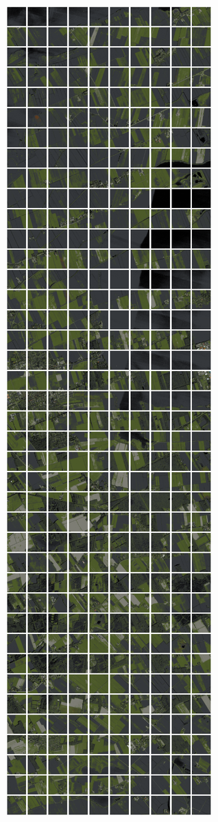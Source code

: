 <html>
<div>
<img src="https://github.com/HakkaTjakka/NL_TILE_MAP/blob/main/18/631/-1063/r.6310.-10630.png" height="44" width="44">
<img src="https://github.com/HakkaTjakka/NL_TILE_MAP/blob/main/18/631/-1063/r.6311.-10630.png" height="44" width="44">
<img src="https://github.com/HakkaTjakka/NL_TILE_MAP/blob/main/18/631/-1063/r.6312.-10630.png" height="44" width="44">
<img src="https://github.com/HakkaTjakka/NL_TILE_MAP/blob/main/18/631/-1063/r.6313.-10630.png" height="44" width="44">
<img src="https://github.com/HakkaTjakka/NL_TILE_MAP/blob/main/18/631/-1063/r.6314.-10630.png" height="44" width="44">
<img src="https://github.com/HakkaTjakka/NL_TILE_MAP/blob/main/18/631/-1063/r.6315.-10630.png" height="44" width="44">
<img src="https://github.com/HakkaTjakka/NL_TILE_MAP/blob/main/18/631/-1063/r.6316.-10630.png" height="44" width="44">
<img src="https://github.com/HakkaTjakka/NL_TILE_MAP/blob/main/18/631/-1063/r.6317.-10630.png" height="44" width="44">
<img src="https://github.com/HakkaTjakka/NL_TILE_MAP/blob/main/18/631/-1063/r.6318.-10630.png" height="44" width="44">
<img src="https://github.com/HakkaTjakka/NL_TILE_MAP/blob/main/18/631/-1063/r.6319.-10630.png" height="44" width="44">
<img src="https://github.com/HakkaTjakka/NL_TILE_MAP/blob/main/18/632/-1063/r.6320.-10630.png" height="44" width="44">
<img src="https://github.com/HakkaTjakka/NL_TILE_MAP/blob/main/18/632/-1063/r.6321.-10630.png" height="44" width="44">
<img src="https://github.com/HakkaTjakka/NL_TILE_MAP/blob/main/18/632/-1063/r.6322.-10630.png" height="44" width="44">
<img src="https://github.com/HakkaTjakka/NL_TILE_MAP/blob/main/18/632/-1063/r.6323.-10630.png" height="44" width="44">
<img src="https://github.com/HakkaTjakka/NL_TILE_MAP/blob/main/18/632/-1063/r.6324.-10630.png" height="44" width="44">
<img src="https://github.com/HakkaTjakka/NL_TILE_MAP/blob/main/18/632/-1063/r.6325.-10630.png" height="44" width="44">
<img src="https://github.com/HakkaTjakka/NL_TILE_MAP/blob/main/18/632/-1063/r.6326.-10630.png" height="44" width="44">
<img src="https://github.com/HakkaTjakka/NL_TILE_MAP/blob/main/18/632/-1063/r.6327.-10630.png" height="44" width="44">
<img src="https://github.com/HakkaTjakka/NL_TILE_MAP/blob/main/18/632/-1063/r.6328.-10630.png" height="44" width="44">
<img src="https://github.com/HakkaTjakka/NL_TILE_MAP/blob/main/18/632/-1063/r.6329.-10630.png" height="44" width="44">
<br>
<img src="https://github.com/HakkaTjakka/NL_TILE_MAP/blob/main/18/631/-1063/r.6310.-10629.png" height="44" width="44">
<img src="https://github.com/HakkaTjakka/NL_TILE_MAP/blob/main/18/631/-1063/r.6311.-10629.png" height="44" width="44">
<img src="https://github.com/HakkaTjakka/NL_TILE_MAP/blob/main/18/631/-1063/r.6312.-10629.png" height="44" width="44">
<img src="https://github.com/HakkaTjakka/NL_TILE_MAP/blob/main/18/631/-1063/r.6313.-10629.png" height="44" width="44">
<img src="https://github.com/HakkaTjakka/NL_TILE_MAP/blob/main/18/631/-1063/r.6314.-10629.png" height="44" width="44">
<img src="https://github.com/HakkaTjakka/NL_TILE_MAP/blob/main/18/631/-1063/r.6315.-10629.png" height="44" width="44">
<img src="https://github.com/HakkaTjakka/NL_TILE_MAP/blob/main/18/631/-1063/r.6316.-10629.png" height="44" width="44">
<img src="https://github.com/HakkaTjakka/NL_TILE_MAP/blob/main/18/631/-1063/r.6317.-10629.png" height="44" width="44">
<img src="https://github.com/HakkaTjakka/NL_TILE_MAP/blob/main/18/631/-1063/r.6318.-10629.png" height="44" width="44">
<img src="https://github.com/HakkaTjakka/NL_TILE_MAP/blob/main/18/631/-1063/r.6319.-10629.png" height="44" width="44">
<img src="https://github.com/HakkaTjakka/NL_TILE_MAP/blob/main/18/632/-1063/r.6320.-10629.png" height="44" width="44">
<img src="https://github.com/HakkaTjakka/NL_TILE_MAP/blob/main/18/632/-1063/r.6321.-10629.png" height="44" width="44">
<img src="https://github.com/HakkaTjakka/NL_TILE_MAP/blob/main/18/632/-1063/r.6322.-10629.png" height="44" width="44">
<img src="https://github.com/HakkaTjakka/NL_TILE_MAP/blob/main/18/632/-1063/r.6323.-10629.png" height="44" width="44">
<img src="https://github.com/HakkaTjakka/NL_TILE_MAP/blob/main/18/632/-1063/r.6324.-10629.png" height="44" width="44">
<img src="https://github.com/HakkaTjakka/NL_TILE_MAP/blob/main/18/632/-1063/r.6325.-10629.png" height="44" width="44">
<img src="https://github.com/HakkaTjakka/NL_TILE_MAP/blob/main/18/632/-1063/r.6326.-10629.png" height="44" width="44">
<img src="https://github.com/HakkaTjakka/NL_TILE_MAP/blob/main/18/632/-1063/r.6327.-10629.png" height="44" width="44">
<img src="https://github.com/HakkaTjakka/NL_TILE_MAP/blob/main/18/632/-1063/r.6328.-10629.png" height="44" width="44">
<img src="https://github.com/HakkaTjakka/NL_TILE_MAP/blob/main/18/632/-1063/r.6329.-10629.png" height="44" width="44">
<br>
<img src="https://github.com/HakkaTjakka/NL_TILE_MAP/blob/main/18/631/-1063/r.6310.-10628.png" height="44" width="44">
<img src="https://github.com/HakkaTjakka/NL_TILE_MAP/blob/main/18/631/-1063/r.6311.-10628.png" height="44" width="44">
<img src="https://github.com/HakkaTjakka/NL_TILE_MAP/blob/main/18/631/-1063/r.6312.-10628.png" height="44" width="44">
<img src="https://github.com/HakkaTjakka/NL_TILE_MAP/blob/main/18/631/-1063/r.6313.-10628.png" height="44" width="44">
<img src="https://github.com/HakkaTjakka/NL_TILE_MAP/blob/main/18/631/-1063/r.6314.-10628.png" height="44" width="44">
<img src="https://github.com/HakkaTjakka/NL_TILE_MAP/blob/main/18/631/-1063/r.6315.-10628.png" height="44" width="44">
<img src="https://github.com/HakkaTjakka/NL_TILE_MAP/blob/main/18/631/-1063/r.6316.-10628.png" height="44" width="44">
<img src="https://github.com/HakkaTjakka/NL_TILE_MAP/blob/main/18/631/-1063/r.6317.-10628.png" height="44" width="44">
<img src="https://github.com/HakkaTjakka/NL_TILE_MAP/blob/main/18/631/-1063/r.6318.-10628.png" height="44" width="44">
<img src="https://github.com/HakkaTjakka/NL_TILE_MAP/blob/main/18/631/-1063/r.6319.-10628.png" height="44" width="44">
<img src="https://github.com/HakkaTjakka/NL_TILE_MAP/blob/main/18/632/-1063/r.6320.-10628.png" height="44" width="44">
<img src="https://github.com/HakkaTjakka/NL_TILE_MAP/blob/main/18/632/-1063/r.6321.-10628.png" height="44" width="44">
<img src="https://github.com/HakkaTjakka/NL_TILE_MAP/blob/main/18/632/-1063/r.6322.-10628.png" height="44" width="44">
<img src="https://github.com/HakkaTjakka/NL_TILE_MAP/blob/main/18/632/-1063/r.6323.-10628.png" height="44" width="44">
<img src="https://github.com/HakkaTjakka/NL_TILE_MAP/blob/main/18/632/-1063/r.6324.-10628.png" height="44" width="44">
<img src="https://github.com/HakkaTjakka/NL_TILE_MAP/blob/main/18/632/-1063/r.6325.-10628.png" height="44" width="44">
<img src="https://github.com/HakkaTjakka/NL_TILE_MAP/blob/main/18/632/-1063/r.6326.-10628.png" height="44" width="44">
<img src="https://github.com/HakkaTjakka/NL_TILE_MAP/blob/main/18/632/-1063/r.6327.-10628.png" height="44" width="44">
<img src="https://github.com/HakkaTjakka/NL_TILE_MAP/blob/main/18/632/-1063/r.6328.-10628.png" height="44" width="44">
<img src="https://github.com/HakkaTjakka/NL_TILE_MAP/blob/main/18/632/-1063/r.6329.-10628.png" height="44" width="44">
<br>
<img src="https://github.com/HakkaTjakka/NL_TILE_MAP/blob/main/18/631/-1063/r.6310.-10627.png" height="44" width="44">
<img src="https://github.com/HakkaTjakka/NL_TILE_MAP/blob/main/18/631/-1063/r.6311.-10627.png" height="44" width="44">
<img src="https://github.com/HakkaTjakka/NL_TILE_MAP/blob/main/18/631/-1063/r.6312.-10627.png" height="44" width="44">
<img src="https://github.com/HakkaTjakka/NL_TILE_MAP/blob/main/18/631/-1063/r.6313.-10627.png" height="44" width="44">
<img src="https://github.com/HakkaTjakka/NL_TILE_MAP/blob/main/18/631/-1063/r.6314.-10627.png" height="44" width="44">
<img src="https://github.com/HakkaTjakka/NL_TILE_MAP/blob/main/18/631/-1063/r.6315.-10627.png" height="44" width="44">
<img src="https://github.com/HakkaTjakka/NL_TILE_MAP/blob/main/18/631/-1063/r.6316.-10627.png" height="44" width="44">
<img src="https://github.com/HakkaTjakka/NL_TILE_MAP/blob/main/18/631/-1063/r.6317.-10627.png" height="44" width="44">
<img src="https://github.com/HakkaTjakka/NL_TILE_MAP/blob/main/18/631/-1063/r.6318.-10627.png" height="44" width="44">
<img src="https://github.com/HakkaTjakka/NL_TILE_MAP/blob/main/18/631/-1063/r.6319.-10627.png" height="44" width="44">
<img src="https://github.com/HakkaTjakka/NL_TILE_MAP/blob/main/18/632/-1063/r.6320.-10627.png" height="44" width="44">
<img src="https://github.com/HakkaTjakka/NL_TILE_MAP/blob/main/18/632/-1063/r.6321.-10627.png" height="44" width="44">
<img src="https://github.com/HakkaTjakka/NL_TILE_MAP/blob/main/18/632/-1063/r.6322.-10627.png" height="44" width="44">
<img src="https://github.com/HakkaTjakka/NL_TILE_MAP/blob/main/18/632/-1063/r.6323.-10627.png" height="44" width="44">
<img src="https://github.com/HakkaTjakka/NL_TILE_MAP/blob/main/18/632/-1063/r.6324.-10627.png" height="44" width="44">
<img src="https://github.com/HakkaTjakka/NL_TILE_MAP/blob/main/18/632/-1063/r.6325.-10627.png" height="44" width="44">
<img src="https://github.com/HakkaTjakka/NL_TILE_MAP/blob/main/18/632/-1063/r.6326.-10627.png" height="44" width="44">
<img src="https://github.com/HakkaTjakka/NL_TILE_MAP/blob/main/18/632/-1063/r.6327.-10627.png" height="44" width="44">
<img src="https://github.com/HakkaTjakka/NL_TILE_MAP/blob/main/18/632/-1063/r.6328.-10627.png" height="44" width="44">
<img src="https://github.com/HakkaTjakka/NL_TILE_MAP/blob/main/18/632/-1063/r.6329.-10627.png" height="44" width="44">
<br>
<img src="https://github.com/HakkaTjakka/NL_TILE_MAP/blob/main/18/631/-1063/r.6310.-10626.png" height="44" width="44">
<img src="https://github.com/HakkaTjakka/NL_TILE_MAP/blob/main/18/631/-1063/r.6311.-10626.png" height="44" width="44">
<img src="https://github.com/HakkaTjakka/NL_TILE_MAP/blob/main/18/631/-1063/r.6312.-10626.png" height="44" width="44">
<img src="https://github.com/HakkaTjakka/NL_TILE_MAP/blob/main/18/631/-1063/r.6313.-10626.png" height="44" width="44">
<img src="https://github.com/HakkaTjakka/NL_TILE_MAP/blob/main/18/631/-1063/r.6314.-10626.png" height="44" width="44">
<img src="https://github.com/HakkaTjakka/NL_TILE_MAP/blob/main/18/631/-1063/r.6315.-10626.png" height="44" width="44">
<img src="https://github.com/HakkaTjakka/NL_TILE_MAP/blob/main/18/631/-1063/r.6316.-10626.png" height="44" width="44">
<img src="https://github.com/HakkaTjakka/NL_TILE_MAP/blob/main/18/631/-1063/r.6317.-10626.png" height="44" width="44">
<img src="https://github.com/HakkaTjakka/NL_TILE_MAP/blob/main/18/631/-1063/r.6318.-10626.png" height="44" width="44">
<img src="https://github.com/HakkaTjakka/NL_TILE_MAP/blob/main/18/631/-1063/r.6319.-10626.png" height="44" width="44">
<img src="https://github.com/HakkaTjakka/NL_TILE_MAP/blob/main/18/632/-1063/r.6320.-10626.png" height="44" width="44">
<img src="https://github.com/HakkaTjakka/NL_TILE_MAP/blob/main/18/632/-1063/r.6321.-10626.png" height="44" width="44">
<img src="https://github.com/HakkaTjakka/NL_TILE_MAP/blob/main/18/632/-1063/r.6322.-10626.png" height="44" width="44">
<img src="https://github.com/HakkaTjakka/NL_TILE_MAP/blob/main/18/632/-1063/r.6323.-10626.png" height="44" width="44">
<img src="https://github.com/HakkaTjakka/NL_TILE_MAP/blob/main/18/632/-1063/r.6324.-10626.png" height="44" width="44">
<img src="https://github.com/HakkaTjakka/NL_TILE_MAP/blob/main/18/632/-1063/r.6325.-10626.png" height="44" width="44">
<img src="https://github.com/HakkaTjakka/NL_TILE_MAP/blob/main/18/632/-1063/r.6326.-10626.png" height="44" width="44">
<img src="https://github.com/HakkaTjakka/NL_TILE_MAP/blob/main/18/632/-1063/r.6327.-10626.png" height="44" width="44">
<img src="https://github.com/HakkaTjakka/NL_TILE_MAP/blob/main/18/632/-1063/r.6328.-10626.png" height="44" width="44">
<img src="https://github.com/HakkaTjakka/NL_TILE_MAP/blob/main/18/632/-1063/r.6329.-10626.png" height="44" width="44">
<br>
<img src="https://github.com/HakkaTjakka/NL_TILE_MAP/blob/main/18/631/-1063/r.6310.-10625.png" height="44" width="44">
<img src="https://github.com/HakkaTjakka/NL_TILE_MAP/blob/main/18/631/-1063/r.6311.-10625.png" height="44" width="44">
<img src="https://github.com/HakkaTjakka/NL_TILE_MAP/blob/main/18/631/-1063/r.6312.-10625.png" height="44" width="44">
<img src="https://github.com/HakkaTjakka/NL_TILE_MAP/blob/main/18/631/-1063/r.6313.-10625.png" height="44" width="44">
<img src="https://github.com/HakkaTjakka/NL_TILE_MAP/blob/main/18/631/-1063/r.6314.-10625.png" height="44" width="44">
<img src="https://github.com/HakkaTjakka/NL_TILE_MAP/blob/main/18/631/-1063/r.6315.-10625.png" height="44" width="44">
<img src="https://github.com/HakkaTjakka/NL_TILE_MAP/blob/main/18/631/-1063/r.6316.-10625.png" height="44" width="44">
<img src="https://github.com/HakkaTjakka/NL_TILE_MAP/blob/main/18/631/-1063/r.6317.-10625.png" height="44" width="44">
<img src="https://github.com/HakkaTjakka/NL_TILE_MAP/blob/main/18/631/-1063/r.6318.-10625.png" height="44" width="44">
<img src="https://github.com/HakkaTjakka/NL_TILE_MAP/blob/main/18/631/-1063/r.6319.-10625.png" height="44" width="44">
<img src="https://github.com/HakkaTjakka/NL_TILE_MAP/blob/main/18/632/-1063/r.6320.-10625.png" height="44" width="44">
<img src="https://github.com/HakkaTjakka/NL_TILE_MAP/blob/main/18/632/-1063/r.6321.-10625.png" height="44" width="44">
<img src="https://github.com/HakkaTjakka/NL_TILE_MAP/blob/main/18/632/-1063/r.6322.-10625.png" height="44" width="44">
<img src="https://github.com/HakkaTjakka/NL_TILE_MAP/blob/main/18/632/-1063/r.6323.-10625.png" height="44" width="44">
<img src="https://github.com/HakkaTjakka/NL_TILE_MAP/blob/main/18/632/-1063/r.6324.-10625.png" height="44" width="44">
<img src="https://github.com/HakkaTjakka/NL_TILE_MAP/blob/main/18/632/-1063/r.6325.-10625.png" height="44" width="44">
<img src="https://github.com/HakkaTjakka/NL_TILE_MAP/blob/main/18/632/-1063/r.6326.-10625.png" height="44" width="44">
<img src="https://github.com/HakkaTjakka/NL_TILE_MAP/blob/main/18/632/-1063/r.6327.-10625.png" height="44" width="44">
<img src="https://github.com/HakkaTjakka/NL_TILE_MAP/blob/main/18/632/-1063/r.6328.-10625.png" height="44" width="44">
<img src="https://github.com/HakkaTjakka/NL_TILE_MAP/blob/main/18/632/-1063/r.6329.-10625.png" height="44" width="44">
<br>
<img src="https://github.com/HakkaTjakka/NL_TILE_MAP/blob/main/18/631/-1063/r.6310.-10624.png" height="44" width="44">
<img src="https://github.com/HakkaTjakka/NL_TILE_MAP/blob/main/18/631/-1063/r.6311.-10624.png" height="44" width="44">
<img src="https://github.com/HakkaTjakka/NL_TILE_MAP/blob/main/18/631/-1063/r.6312.-10624.png" height="44" width="44">
<img src="https://github.com/HakkaTjakka/NL_TILE_MAP/blob/main/18/631/-1063/r.6313.-10624.png" height="44" width="44">
<img src="https://github.com/HakkaTjakka/NL_TILE_MAP/blob/main/18/631/-1063/r.6314.-10624.png" height="44" width="44">
<img src="https://github.com/HakkaTjakka/NL_TILE_MAP/blob/main/18/631/-1063/r.6315.-10624.png" height="44" width="44">
<img src="https://github.com/HakkaTjakka/NL_TILE_MAP/blob/main/18/631/-1063/r.6316.-10624.png" height="44" width="44">
<img src="https://github.com/HakkaTjakka/NL_TILE_MAP/blob/main/18/631/-1063/r.6317.-10624.png" height="44" width="44">
<img src="https://github.com/HakkaTjakka/NL_TILE_MAP/blob/main/18/631/-1063/r.6318.-10624.png" height="44" width="44">
<img src="https://github.com/HakkaTjakka/NL_TILE_MAP/blob/main/18/631/-1063/r.6319.-10624.png" height="44" width="44">
<img src="https://github.com/HakkaTjakka/NL_TILE_MAP/blob/main/18/632/-1063/r.6320.-10624.png" height="44" width="44">
<img src="https://github.com/HakkaTjakka/NL_TILE_MAP/blob/main/18/632/-1063/r.6321.-10624.png" height="44" width="44">
<img src="https://github.com/HakkaTjakka/NL_TILE_MAP/blob/main/18/632/-1063/r.6322.-10624.png" height="44" width="44">
<img src="https://github.com/HakkaTjakka/NL_TILE_MAP/blob/main/18/632/-1063/r.6323.-10624.png" height="44" width="44">
<img src="https://github.com/HakkaTjakka/NL_TILE_MAP/blob/main/18/632/-1063/r.6324.-10624.png" height="44" width="44">
<img src="https://github.com/HakkaTjakka/NL_TILE_MAP/blob/main/18/632/-1063/r.6325.-10624.png" height="44" width="44">
<img src="https://github.com/HakkaTjakka/NL_TILE_MAP/blob/main/18/632/-1063/r.6326.-10624.png" height="44" width="44">
<img src="https://github.com/HakkaTjakka/NL_TILE_MAP/blob/main/18/632/-1063/r.6327.-10624.png" height="44" width="44">
<img src="https://github.com/HakkaTjakka/NL_TILE_MAP/blob/main/18/632/-1063/r.6328.-10624.png" height="44" width="44">
<img src="https://github.com/HakkaTjakka/NL_TILE_MAP/blob/main/18/632/-1063/r.6329.-10624.png" height="44" width="44">
<br>
<img src="https://github.com/HakkaTjakka/NL_TILE_MAP/blob/main/18/631/-1063/r.6310.-10623.png" height="44" width="44">
<img src="https://github.com/HakkaTjakka/NL_TILE_MAP/blob/main/18/631/-1063/r.6311.-10623.png" height="44" width="44">
<img src="https://github.com/HakkaTjakka/NL_TILE_MAP/blob/main/18/631/-1063/r.6312.-10623.png" height="44" width="44">
<img src="https://github.com/HakkaTjakka/NL_TILE_MAP/blob/main/18/631/-1063/r.6313.-10623.png" height="44" width="44">
<img src="https://github.com/HakkaTjakka/NL_TILE_MAP/blob/main/18/631/-1063/r.6314.-10623.png" height="44" width="44">
<img src="https://github.com/HakkaTjakka/NL_TILE_MAP/blob/main/18/631/-1063/r.6315.-10623.png" height="44" width="44">
<img src="https://github.com/HakkaTjakka/NL_TILE_MAP/blob/main/18/631/-1063/r.6316.-10623.png" height="44" width="44">
<img src="https://github.com/HakkaTjakka/NL_TILE_MAP/blob/main/18/631/-1063/r.6317.-10623.png" height="44" width="44">
<img src="https://github.com/HakkaTjakka/NL_TILE_MAP/blob/main/18/631/-1063/r.6318.-10623.png" height="44" width="44">
<img src="https://github.com/HakkaTjakka/NL_TILE_MAP/blob/main/18/631/-1063/r.6319.-10623.png" height="44" width="44">
<img src="https://github.com/HakkaTjakka/NL_TILE_MAP/blob/main/18/632/-1063/r.6320.-10623.png" height="44" width="44">
<img src="https://github.com/HakkaTjakka/NL_TILE_MAP/blob/main/18/632/-1063/r.6321.-10623.png" height="44" width="44">
<img src="https://github.com/HakkaTjakka/NL_TILE_MAP/blob/main/18/632/-1063/r.6322.-10623.png" height="44" width="44">
<img src="https://github.com/HakkaTjakka/NL_TILE_MAP/blob/main/18/632/-1063/r.6323.-10623.png" height="44" width="44">
<img src="https://github.com/HakkaTjakka/NL_TILE_MAP/blob/main/18/632/-1063/r.6324.-10623.png" height="44" width="44">
<img src="https://github.com/HakkaTjakka/NL_TILE_MAP/blob/main/18/632/-1063/r.6325.-10623.png" height="44" width="44">
<img src="https://github.com/HakkaTjakka/NL_TILE_MAP/blob/main/18/632/-1063/r.6326.-10623.png" height="44" width="44">
<img src="https://github.com/HakkaTjakka/NL_TILE_MAP/blob/main/18/632/-1063/r.6327.-10623.png" height="44" width="44">
<img src="https://github.com/HakkaTjakka/NL_TILE_MAP/blob/main/18/632/-1063/r.6328.-10623.png" height="44" width="44">
<img src="https://github.com/HakkaTjakka/NL_TILE_MAP/blob/main/18/632/-1063/r.6329.-10623.png" height="44" width="44">
<br>
<img src="https://github.com/HakkaTjakka/NL_TILE_MAP/blob/main/18/631/-1063/r.6310.-10622.png" height="44" width="44">
<img src="https://github.com/HakkaTjakka/NL_TILE_MAP/blob/main/18/631/-1063/r.6311.-10622.png" height="44" width="44">
<img src="https://github.com/HakkaTjakka/NL_TILE_MAP/blob/main/18/631/-1063/r.6312.-10622.png" height="44" width="44">
<img src="https://github.com/HakkaTjakka/NL_TILE_MAP/blob/main/18/631/-1063/r.6313.-10622.png" height="44" width="44">
<img src="https://github.com/HakkaTjakka/NL_TILE_MAP/blob/main/18/631/-1063/r.6314.-10622.png" height="44" width="44">
<img src="https://github.com/HakkaTjakka/NL_TILE_MAP/blob/main/18/631/-1063/r.6315.-10622.png" height="44" width="44">
<img src="https://github.com/HakkaTjakka/NL_TILE_MAP/blob/main/18/631/-1063/r.6316.-10622.png" height="44" width="44">
<img src="https://github.com/HakkaTjakka/NL_TILE_MAP/blob/main/18/631/-1063/r.6317.-10622.png" height="44" width="44">
<img src="https://github.com/HakkaTjakka/NL_TILE_MAP/blob/main/18/631/-1063/r.6318.-10622.png" height="44" width="44">
<img src="https://github.com/HakkaTjakka/NL_TILE_MAP/blob/main/18/631/-1063/r.6319.-10622.png" height="44" width="44">
<img src="https://github.com/HakkaTjakka/NL_TILE_MAP/blob/main/18/632/-1063/r.6320.-10622.png" height="44" width="44">
<img src="https://github.com/HakkaTjakka/NL_TILE_MAP/blob/main/18/632/-1063/r.6321.-10622.png" height="44" width="44">
<img src="https://github.com/HakkaTjakka/NL_TILE_MAP/blob/main/18/632/-1063/r.6322.-10622.png" height="44" width="44">
<img src="https://github.com/HakkaTjakka/NL_TILE_MAP/blob/main/18/632/-1063/r.6323.-10622.png" height="44" width="44">
<img src="https://github.com/HakkaTjakka/NL_TILE_MAP/blob/main/18/632/-1063/r.6324.-10622.png" height="44" width="44">
<img src="https://github.com/HakkaTjakka/NL_TILE_MAP/blob/main/18/632/-1063/r.6325.-10622.png" height="44" width="44">
<img src="https://github.com/HakkaTjakka/NL_TILE_MAP/blob/main/18/632/-1063/r.6326.-10622.png" height="44" width="44">
<img src="https://github.com/HakkaTjakka/NL_TILE_MAP/blob/main/18/632/-1063/r.6327.-10622.png" height="44" width="44">
<img src="https://github.com/HakkaTjakka/NL_TILE_MAP/blob/main/18/632/-1063/r.6328.-10622.png" height="44" width="44">
<img src="https://github.com/HakkaTjakka/NL_TILE_MAP/blob/main/18/632/-1063/r.6329.-10622.png" height="44" width="44">
<br>
<img src="https://github.com/HakkaTjakka/NL_TILE_MAP/blob/main/18/631/-1063/r.6310.-10621.png" height="44" width="44">
<img src="https://github.com/HakkaTjakka/NL_TILE_MAP/blob/main/18/631/-1063/r.6311.-10621.png" height="44" width="44">
<img src="https://github.com/HakkaTjakka/NL_TILE_MAP/blob/main/18/631/-1063/r.6312.-10621.png" height="44" width="44">
<img src="https://github.com/HakkaTjakka/NL_TILE_MAP/blob/main/18/631/-1063/r.6313.-10621.png" height="44" width="44">
<img src="https://github.com/HakkaTjakka/NL_TILE_MAP/blob/main/18/631/-1063/r.6314.-10621.png" height="44" width="44">
<img src="https://github.com/HakkaTjakka/NL_TILE_MAP/blob/main/18/631/-1063/r.6315.-10621.png" height="44" width="44">
<img src="https://github.com/HakkaTjakka/NL_TILE_MAP/blob/main/18/631/-1063/r.6316.-10621.png" height="44" width="44">
<img src="https://github.com/HakkaTjakka/NL_TILE_MAP/blob/main/18/631/-1063/r.6317.-10621.png" height="44" width="44">
<img src="https://github.com/HakkaTjakka/NL_TILE_MAP/blob/main/18/631/-1063/r.6318.-10621.png" height="44" width="44">
<img src="https://github.com/HakkaTjakka/NL_TILE_MAP/blob/main/18/631/-1063/r.6319.-10621.png" height="44" width="44">
<img src="https://github.com/HakkaTjakka/NL_TILE_MAP/blob/main/18/632/-1063/r.6320.-10621.png" height="44" width="44">
<img src="https://github.com/HakkaTjakka/NL_TILE_MAP/blob/main/18/632/-1063/r.6321.-10621.png" height="44" width="44">
<img src="https://github.com/HakkaTjakka/NL_TILE_MAP/blob/main/18/632/-1063/r.6322.-10621.png" height="44" width="44">
<img src="https://github.com/HakkaTjakka/NL_TILE_MAP/blob/main/18/632/-1063/r.6323.-10621.png" height="44" width="44">
<img src="https://github.com/HakkaTjakka/NL_TILE_MAP/blob/main/18/632/-1063/r.6324.-10621.png" height="44" width="44">
<img src="https://github.com/HakkaTjakka/NL_TILE_MAP/blob/main/18/632/-1063/r.6325.-10621.png" height="44" width="44">
<img src="https://github.com/HakkaTjakka/NL_TILE_MAP/blob/main/18/632/-1063/r.6326.-10621.png" height="44" width="44">
<img src="https://github.com/HakkaTjakka/NL_TILE_MAP/blob/main/18/632/-1063/r.6327.-10621.png" height="44" width="44">
<img src="https://github.com/HakkaTjakka/NL_TILE_MAP/blob/main/18/632/-1063/r.6328.-10621.png" height="44" width="44">
<img src="https://github.com/HakkaTjakka/NL_TILE_MAP/blob/main/18/632/-1063/r.6329.-10621.png" height="44" width="44">
<br>
<img src="https://github.com/HakkaTjakka/NL_TILE_MAP/blob/main/18/631/-1062/r.6310.-10620.png" height="44" width="44">
<img src="https://github.com/HakkaTjakka/NL_TILE_MAP/blob/main/18/631/-1062/r.6311.-10620.png" height="44" width="44">
<img src="https://github.com/HakkaTjakka/NL_TILE_MAP/blob/main/18/631/-1062/r.6312.-10620.png" height="44" width="44">
<img src="https://github.com/HakkaTjakka/NL_TILE_MAP/blob/main/18/631/-1062/r.6313.-10620.png" height="44" width="44">
<img src="https://github.com/HakkaTjakka/NL_TILE_MAP/blob/main/18/631/-1062/r.6314.-10620.png" height="44" width="44">
<img src="https://github.com/HakkaTjakka/NL_TILE_MAP/blob/main/18/631/-1062/r.6315.-10620.png" height="44" width="44">
<img src="https://github.com/HakkaTjakka/NL_TILE_MAP/blob/main/18/631/-1062/r.6316.-10620.png" height="44" width="44">
<img src="https://github.com/HakkaTjakka/NL_TILE_MAP/blob/main/18/631/-1062/r.6317.-10620.png" height="44" width="44">
<img src="https://github.com/HakkaTjakka/NL_TILE_MAP/blob/main/18/631/-1062/r.6318.-10620.png" height="44" width="44">
<img src="https://github.com/HakkaTjakka/NL_TILE_MAP/blob/main/18/631/-1062/r.6319.-10620.png" height="44" width="44">
<img src="https://github.com/HakkaTjakka/NL_TILE_MAP/blob/main/18/632/-1062/r.6320.-10620.png" height="44" width="44">
<img src="https://github.com/HakkaTjakka/NL_TILE_MAP/blob/main/18/632/-1062/r.6321.-10620.png" height="44" width="44">
<img src="https://github.com/HakkaTjakka/NL_TILE_MAP/blob/main/18/632/-1062/r.6322.-10620.png" height="44" width="44">
<img src="https://github.com/HakkaTjakka/NL_TILE_MAP/blob/main/18/632/-1062/r.6323.-10620.png" height="44" width="44">
<img src="https://github.com/HakkaTjakka/NL_TILE_MAP/blob/main/18/632/-1062/r.6324.-10620.png" height="44" width="44">
<img src="https://github.com/HakkaTjakka/NL_TILE_MAP/blob/main/18/632/-1062/r.6325.-10620.png" height="44" width="44">
<img src="https://github.com/HakkaTjakka/NL_TILE_MAP/blob/main/18/632/-1062/r.6326.-10620.png" height="44" width="44">
<img src="https://github.com/HakkaTjakka/NL_TILE_MAP/blob/main/18/632/-1062/r.6327.-10620.png" height="44" width="44">
<img src="https://github.com/HakkaTjakka/NL_TILE_MAP/blob/main/18/632/-1062/r.6328.-10620.png" height="44" width="44">
<img src="https://github.com/HakkaTjakka/NL_TILE_MAP/blob/main/18/632/-1062/r.6329.-10620.png" height="44" width="44">
<br>
<img src="https://github.com/HakkaTjakka/NL_TILE_MAP/blob/main/18/631/-1062/r.6310.-10619.png" height="44" width="44">
<img src="https://github.com/HakkaTjakka/NL_TILE_MAP/blob/main/18/631/-1062/r.6311.-10619.png" height="44" width="44">
<img src="https://github.com/HakkaTjakka/NL_TILE_MAP/blob/main/18/631/-1062/r.6312.-10619.png" height="44" width="44">
<img src="https://github.com/HakkaTjakka/NL_TILE_MAP/blob/main/18/631/-1062/r.6313.-10619.png" height="44" width="44">
<img src="https://github.com/HakkaTjakka/NL_TILE_MAP/blob/main/18/631/-1062/r.6314.-10619.png" height="44" width="44">
<img src="https://github.com/HakkaTjakka/NL_TILE_MAP/blob/main/18/631/-1062/r.6315.-10619.png" height="44" width="44">
<img src="https://github.com/HakkaTjakka/NL_TILE_MAP/blob/main/18/631/-1062/r.6316.-10619.png" height="44" width="44">
<img src="https://github.com/HakkaTjakka/NL_TILE_MAP/blob/main/18/631/-1062/r.6317.-10619.png" height="44" width="44">
<img src="https://github.com/HakkaTjakka/NL_TILE_MAP/blob/main/18/631/-1062/r.6318.-10619.png" height="44" width="44">
<img src="https://github.com/HakkaTjakka/NL_TILE_MAP/blob/main/18/631/-1062/r.6319.-10619.png" height="44" width="44">
<img src="https://github.com/HakkaTjakka/NL_TILE_MAP/blob/main/18/632/-1062/r.6320.-10619.png" height="44" width="44">
<img src="https://github.com/HakkaTjakka/NL_TILE_MAP/blob/main/18/632/-1062/r.6321.-10619.png" height="44" width="44">
<img src="https://github.com/HakkaTjakka/NL_TILE_MAP/blob/main/18/632/-1062/r.6322.-10619.png" height="44" width="44">
<img src="https://github.com/HakkaTjakka/NL_TILE_MAP/blob/main/18/632/-1062/r.6323.-10619.png" height="44" width="44">
<img src="https://github.com/HakkaTjakka/NL_TILE_MAP/blob/main/18/632/-1062/r.6324.-10619.png" height="44" width="44">
<img src="https://github.com/HakkaTjakka/NL_TILE_MAP/blob/main/18/632/-1062/r.6325.-10619.png" height="44" width="44">
<img src="https://github.com/HakkaTjakka/NL_TILE_MAP/blob/main/18/632/-1062/r.6326.-10619.png" height="44" width="44">
<img src="https://github.com/HakkaTjakka/NL_TILE_MAP/blob/main/18/632/-1062/r.6327.-10619.png" height="44" width="44">
<img src="https://github.com/HakkaTjakka/NL_TILE_MAP/blob/main/18/632/-1062/r.6328.-10619.png" height="44" width="44">
<img src="https://github.com/HakkaTjakka/NL_TILE_MAP/blob/main/18/632/-1062/r.6329.-10619.png" height="44" width="44">
<br>
<img src="https://github.com/HakkaTjakka/NL_TILE_MAP/blob/main/18/631/-1062/r.6310.-10618.png" height="44" width="44">
<img src="https://github.com/HakkaTjakka/NL_TILE_MAP/blob/main/18/631/-1062/r.6311.-10618.png" height="44" width="44">
<img src="https://github.com/HakkaTjakka/NL_TILE_MAP/blob/main/18/631/-1062/r.6312.-10618.png" height="44" width="44">
<img src="https://github.com/HakkaTjakka/NL_TILE_MAP/blob/main/18/631/-1062/r.6313.-10618.png" height="44" width="44">
<img src="https://github.com/HakkaTjakka/NL_TILE_MAP/blob/main/18/631/-1062/r.6314.-10618.png" height="44" width="44">
<img src="https://github.com/HakkaTjakka/NL_TILE_MAP/blob/main/18/631/-1062/r.6315.-10618.png" height="44" width="44">
<img src="https://github.com/HakkaTjakka/NL_TILE_MAP/blob/main/18/631/-1062/r.6316.-10618.png" height="44" width="44">
<img src="https://github.com/HakkaTjakka/NL_TILE_MAP/blob/main/18/631/-1062/r.6317.-10618.png" height="44" width="44">
<img src="https://github.com/HakkaTjakka/NL_TILE_MAP/blob/main/18/631/-1062/r.6318.-10618.png" height="44" width="44">
<img src="https://github.com/HakkaTjakka/NL_TILE_MAP/blob/main/18/631/-1062/r.6319.-10618.png" height="44" width="44">
<img src="https://github.com/HakkaTjakka/NL_TILE_MAP/blob/main/18/632/-1062/r.6320.-10618.png" height="44" width="44">
<img src="https://github.com/HakkaTjakka/NL_TILE_MAP/blob/main/18/632/-1062/r.6321.-10618.png" height="44" width="44">
<img src="https://github.com/HakkaTjakka/NL_TILE_MAP/blob/main/18/632/-1062/r.6322.-10618.png" height="44" width="44">
<img src="https://github.com/HakkaTjakka/NL_TILE_MAP/blob/main/18/632/-1062/r.6323.-10618.png" height="44" width="44">
<img src="https://github.com/HakkaTjakka/NL_TILE_MAP/blob/main/18/632/-1062/r.6324.-10618.png" height="44" width="44">
<img src="https://github.com/HakkaTjakka/NL_TILE_MAP/blob/main/18/632/-1062/r.6325.-10618.png" height="44" width="44">
<img src="https://github.com/HakkaTjakka/NL_TILE_MAP/blob/main/18/632/-1062/r.6326.-10618.png" height="44" width="44">
<img src="https://github.com/HakkaTjakka/NL_TILE_MAP/blob/main/18/632/-1062/r.6327.-10618.png" height="44" width="44">
<img src="https://github.com/HakkaTjakka/NL_TILE_MAP/blob/main/18/632/-1062/r.6328.-10618.png" height="44" width="44">
<img src="https://github.com/HakkaTjakka/NL_TILE_MAP/blob/main/18/632/-1062/r.6329.-10618.png" height="44" width="44">
<br>
<img src="https://github.com/HakkaTjakka/NL_TILE_MAP/blob/main/18/631/-1062/r.6310.-10617.png" height="44" width="44">
<img src="https://github.com/HakkaTjakka/NL_TILE_MAP/blob/main/18/631/-1062/r.6311.-10617.png" height="44" width="44">
<img src="https://github.com/HakkaTjakka/NL_TILE_MAP/blob/main/18/631/-1062/r.6312.-10617.png" height="44" width="44">
<img src="https://github.com/HakkaTjakka/NL_TILE_MAP/blob/main/18/631/-1062/r.6313.-10617.png" height="44" width="44">
<img src="https://github.com/HakkaTjakka/NL_TILE_MAP/blob/main/18/631/-1062/r.6314.-10617.png" height="44" width="44">
<img src="https://github.com/HakkaTjakka/NL_TILE_MAP/blob/main/18/631/-1062/r.6315.-10617.png" height="44" width="44">
<img src="https://github.com/HakkaTjakka/NL_TILE_MAP/blob/main/18/631/-1062/r.6316.-10617.png" height="44" width="44">
<img src="https://github.com/HakkaTjakka/NL_TILE_MAP/blob/main/18/631/-1062/r.6317.-10617.png" height="44" width="44">
<img src="https://github.com/HakkaTjakka/NL_TILE_MAP/blob/main/18/631/-1062/r.6318.-10617.png" height="44" width="44">
<img src="https://github.com/HakkaTjakka/NL_TILE_MAP/blob/main/18/631/-1062/r.6319.-10617.png" height="44" width="44">
<img src="https://github.com/HakkaTjakka/NL_TILE_MAP/blob/main/18/632/-1062/r.6320.-10617.png" height="44" width="44">
<img src="https://github.com/HakkaTjakka/NL_TILE_MAP/blob/main/18/632/-1062/r.6321.-10617.png" height="44" width="44">
<img src="https://github.com/HakkaTjakka/NL_TILE_MAP/blob/main/18/632/-1062/r.6322.-10617.png" height="44" width="44">
<img src="https://github.com/HakkaTjakka/NL_TILE_MAP/blob/main/18/632/-1062/r.6323.-10617.png" height="44" width="44">
<img src="https://github.com/HakkaTjakka/NL_TILE_MAP/blob/main/18/632/-1062/r.6324.-10617.png" height="44" width="44">
<img src="https://github.com/HakkaTjakka/NL_TILE_MAP/blob/main/18/632/-1062/r.6325.-10617.png" height="44" width="44">
<img src="https://github.com/HakkaTjakka/NL_TILE_MAP/blob/main/18/632/-1062/r.6326.-10617.png" height="44" width="44">
<img src="https://github.com/HakkaTjakka/NL_TILE_MAP/blob/main/18/632/-1062/r.6327.-10617.png" height="44" width="44">
<img src="https://github.com/HakkaTjakka/NL_TILE_MAP/blob/main/18/632/-1062/r.6328.-10617.png" height="44" width="44">
<img src="https://github.com/HakkaTjakka/NL_TILE_MAP/blob/main/18/632/-1062/r.6329.-10617.png" height="44" width="44">
<br>
<img src="https://github.com/HakkaTjakka/NL_TILE_MAP/blob/main/18/631/-1062/r.6310.-10616.png" height="44" width="44">
<img src="https://github.com/HakkaTjakka/NL_TILE_MAP/blob/main/18/631/-1062/r.6311.-10616.png" height="44" width="44">
<img src="https://github.com/HakkaTjakka/NL_TILE_MAP/blob/main/18/631/-1062/r.6312.-10616.png" height="44" width="44">
<img src="https://github.com/HakkaTjakka/NL_TILE_MAP/blob/main/18/631/-1062/r.6313.-10616.png" height="44" width="44">
<img src="https://github.com/HakkaTjakka/NL_TILE_MAP/blob/main/18/631/-1062/r.6314.-10616.png" height="44" width="44">
<img src="https://github.com/HakkaTjakka/NL_TILE_MAP/blob/main/18/631/-1062/r.6315.-10616.png" height="44" width="44">
<img src="https://github.com/HakkaTjakka/NL_TILE_MAP/blob/main/18/631/-1062/r.6316.-10616.png" height="44" width="44">
<img src="https://github.com/HakkaTjakka/NL_TILE_MAP/blob/main/18/631/-1062/r.6317.-10616.png" height="44" width="44">
<img src="https://github.com/HakkaTjakka/NL_TILE_MAP/blob/main/18/631/-1062/r.6318.-10616.png" height="44" width="44">
<img src="https://github.com/HakkaTjakka/NL_TILE_MAP/blob/main/18/631/-1062/r.6319.-10616.png" height="44" width="44">
<img src="https://github.com/HakkaTjakka/NL_TILE_MAP/blob/main/18/632/-1062/r.6320.-10616.png" height="44" width="44">
<img src="https://github.com/HakkaTjakka/NL_TILE_MAP/blob/main/18/632/-1062/r.6321.-10616.png" height="44" width="44">
<img src="https://github.com/HakkaTjakka/NL_TILE_MAP/blob/main/18/632/-1062/r.6322.-10616.png" height="44" width="44">
<img src="https://github.com/HakkaTjakka/NL_TILE_MAP/blob/main/18/632/-1062/r.6323.-10616.png" height="44" width="44">
<img src="https://github.com/HakkaTjakka/NL_TILE_MAP/blob/main/18/632/-1062/r.6324.-10616.png" height="44" width="44">
<img src="https://github.com/HakkaTjakka/NL_TILE_MAP/blob/main/18/632/-1062/r.6325.-10616.png" height="44" width="44">
<img src="https://github.com/HakkaTjakka/NL_TILE_MAP/blob/main/18/632/-1062/r.6326.-10616.png" height="44" width="44">
<img src="https://github.com/HakkaTjakka/NL_TILE_MAP/blob/main/18/632/-1062/r.6327.-10616.png" height="44" width="44">
<img src="https://github.com/HakkaTjakka/NL_TILE_MAP/blob/main/18/632/-1062/r.6328.-10616.png" height="44" width="44">
<img src="https://github.com/HakkaTjakka/NL_TILE_MAP/blob/main/18/632/-1062/r.6329.-10616.png" height="44" width="44">
<br>
<img src="https://github.com/HakkaTjakka/NL_TILE_MAP/blob/main/18/631/-1062/r.6310.-10615.png" height="44" width="44">
<img src="https://github.com/HakkaTjakka/NL_TILE_MAP/blob/main/18/631/-1062/r.6311.-10615.png" height="44" width="44">
<img src="https://github.com/HakkaTjakka/NL_TILE_MAP/blob/main/18/631/-1062/r.6312.-10615.png" height="44" width="44">
<img src="https://github.com/HakkaTjakka/NL_TILE_MAP/blob/main/18/631/-1062/r.6313.-10615.png" height="44" width="44">
<img src="https://github.com/HakkaTjakka/NL_TILE_MAP/blob/main/18/631/-1062/r.6314.-10615.png" height="44" width="44">
<img src="https://github.com/HakkaTjakka/NL_TILE_MAP/blob/main/18/631/-1062/r.6315.-10615.png" height="44" width="44">
<img src="https://github.com/HakkaTjakka/NL_TILE_MAP/blob/main/18/631/-1062/r.6316.-10615.png" height="44" width="44">
<img src="https://github.com/HakkaTjakka/NL_TILE_MAP/blob/main/18/631/-1062/r.6317.-10615.png" height="44" width="44">
<img src="https://github.com/HakkaTjakka/NL_TILE_MAP/blob/main/18/631/-1062/r.6318.-10615.png" height="44" width="44">
<img src="https://github.com/HakkaTjakka/NL_TILE_MAP/blob/main/18/631/-1062/r.6319.-10615.png" height="44" width="44">
<img src="https://github.com/HakkaTjakka/NL_TILE_MAP/blob/main/18/632/-1062/r.6320.-10615.png" height="44" width="44">
<img src="https://github.com/HakkaTjakka/NL_TILE_MAP/blob/main/18/632/-1062/r.6321.-10615.png" height="44" width="44">
<img src="https://github.com/HakkaTjakka/NL_TILE_MAP/blob/main/18/632/-1062/r.6322.-10615.png" height="44" width="44">
<img src="https://github.com/HakkaTjakka/NL_TILE_MAP/blob/main/18/632/-1062/r.6323.-10615.png" height="44" width="44">
<img src="https://github.com/HakkaTjakka/NL_TILE_MAP/blob/main/18/632/-1062/r.6324.-10615.png" height="44" width="44">
<img src="https://github.com/HakkaTjakka/NL_TILE_MAP/blob/main/18/632/-1062/r.6325.-10615.png" height="44" width="44">
<img src="https://github.com/HakkaTjakka/NL_TILE_MAP/blob/main/18/632/-1062/r.6326.-10615.png" height="44" width="44">
<img src="https://github.com/HakkaTjakka/NL_TILE_MAP/blob/main/18/632/-1062/r.6327.-10615.png" height="44" width="44">
<img src="https://github.com/HakkaTjakka/NL_TILE_MAP/blob/main/18/632/-1062/r.6328.-10615.png" height="44" width="44">
<img src="https://github.com/HakkaTjakka/NL_TILE_MAP/blob/main/18/632/-1062/r.6329.-10615.png" height="44" width="44">
<br>
<img src="https://github.com/HakkaTjakka/NL_TILE_MAP/blob/main/18/631/-1062/r.6310.-10614.png" height="44" width="44">
<img src="https://github.com/HakkaTjakka/NL_TILE_MAP/blob/main/18/631/-1062/r.6311.-10614.png" height="44" width="44">
<img src="https://github.com/HakkaTjakka/NL_TILE_MAP/blob/main/18/631/-1062/r.6312.-10614.png" height="44" width="44">
<img src="https://github.com/HakkaTjakka/NL_TILE_MAP/blob/main/18/631/-1062/r.6313.-10614.png" height="44" width="44">
<img src="https://github.com/HakkaTjakka/NL_TILE_MAP/blob/main/18/631/-1062/r.6314.-10614.png" height="44" width="44">
<img src="https://github.com/HakkaTjakka/NL_TILE_MAP/blob/main/18/631/-1062/r.6315.-10614.png" height="44" width="44">
<img src="https://github.com/HakkaTjakka/NL_TILE_MAP/blob/main/18/631/-1062/r.6316.-10614.png" height="44" width="44">
<img src="https://github.com/HakkaTjakka/NL_TILE_MAP/blob/main/18/631/-1062/r.6317.-10614.png" height="44" width="44">
<img src="https://github.com/HakkaTjakka/NL_TILE_MAP/blob/main/18/631/-1062/r.6318.-10614.png" height="44" width="44">
<img src="https://github.com/HakkaTjakka/NL_TILE_MAP/blob/main/18/631/-1062/r.6319.-10614.png" height="44" width="44">
<img src="https://github.com/HakkaTjakka/NL_TILE_MAP/blob/main/18/632/-1062/r.6320.-10614.png" height="44" width="44">
<img src="https://github.com/HakkaTjakka/NL_TILE_MAP/blob/main/18/632/-1062/r.6321.-10614.png" height="44" width="44">
<img src="https://github.com/HakkaTjakka/NL_TILE_MAP/blob/main/18/632/-1062/r.6322.-10614.png" height="44" width="44">
<img src="https://github.com/HakkaTjakka/NL_TILE_MAP/blob/main/18/632/-1062/r.6323.-10614.png" height="44" width="44">
<img src="https://github.com/HakkaTjakka/NL_TILE_MAP/blob/main/18/632/-1062/r.6324.-10614.png" height="44" width="44">
<img src="https://github.com/HakkaTjakka/NL_TILE_MAP/blob/main/18/632/-1062/r.6325.-10614.png" height="44" width="44">
<img src="https://github.com/HakkaTjakka/NL_TILE_MAP/blob/main/18/632/-1062/r.6326.-10614.png" height="44" width="44">
<img src="https://github.com/HakkaTjakka/NL_TILE_MAP/blob/main/18/632/-1062/r.6327.-10614.png" height="44" width="44">
<img src="https://github.com/HakkaTjakka/NL_TILE_MAP/blob/main/18/632/-1062/r.6328.-10614.png" height="44" width="44">
<img src="https://github.com/HakkaTjakka/NL_TILE_MAP/blob/main/18/632/-1062/r.6329.-10614.png" height="44" width="44">
<br>
<img src="https://github.com/HakkaTjakka/NL_TILE_MAP/blob/main/18/631/-1062/r.6310.-10613.png" height="44" width="44">
<img src="https://github.com/HakkaTjakka/NL_TILE_MAP/blob/main/18/631/-1062/r.6311.-10613.png" height="44" width="44">
<img src="https://github.com/HakkaTjakka/NL_TILE_MAP/blob/main/18/631/-1062/r.6312.-10613.png" height="44" width="44">
<img src="https://github.com/HakkaTjakka/NL_TILE_MAP/blob/main/18/631/-1062/r.6313.-10613.png" height="44" width="44">
<img src="https://github.com/HakkaTjakka/NL_TILE_MAP/blob/main/18/631/-1062/r.6314.-10613.png" height="44" width="44">
<img src="https://github.com/HakkaTjakka/NL_TILE_MAP/blob/main/18/631/-1062/r.6315.-10613.png" height="44" width="44">
<img src="https://github.com/HakkaTjakka/NL_TILE_MAP/blob/main/18/631/-1062/r.6316.-10613.png" height="44" width="44">
<img src="https://github.com/HakkaTjakka/NL_TILE_MAP/blob/main/18/631/-1062/r.6317.-10613.png" height="44" width="44">
<img src="https://github.com/HakkaTjakka/NL_TILE_MAP/blob/main/18/631/-1062/r.6318.-10613.png" height="44" width="44">
<img src="https://github.com/HakkaTjakka/NL_TILE_MAP/blob/main/18/631/-1062/r.6319.-10613.png" height="44" width="44">
<img src="https://github.com/HakkaTjakka/NL_TILE_MAP/blob/main/18/632/-1062/r.6320.-10613.png" height="44" width="44">
<img src="https://github.com/HakkaTjakka/NL_TILE_MAP/blob/main/18/632/-1062/r.6321.-10613.png" height="44" width="44">
<img src="https://github.com/HakkaTjakka/NL_TILE_MAP/blob/main/18/632/-1062/r.6322.-10613.png" height="44" width="44">
<img src="https://github.com/HakkaTjakka/NL_TILE_MAP/blob/main/18/632/-1062/r.6323.-10613.png" height="44" width="44">
<img src="https://github.com/HakkaTjakka/NL_TILE_MAP/blob/main/18/632/-1062/r.6324.-10613.png" height="44" width="44">
<img src="https://github.com/HakkaTjakka/NL_TILE_MAP/blob/main/18/632/-1062/r.6325.-10613.png" height="44" width="44">
<img src="https://github.com/HakkaTjakka/NL_TILE_MAP/blob/main/18/632/-1062/r.6326.-10613.png" height="44" width="44">
<img src="https://github.com/HakkaTjakka/NL_TILE_MAP/blob/main/18/632/-1062/r.6327.-10613.png" height="44" width="44">
<img src="https://github.com/HakkaTjakka/NL_TILE_MAP/blob/main/18/632/-1062/r.6328.-10613.png" height="44" width="44">
<img src="https://github.com/HakkaTjakka/NL_TILE_MAP/blob/main/18/632/-1062/r.6329.-10613.png" height="44" width="44">
<br>
<img src="https://github.com/HakkaTjakka/NL_TILE_MAP/blob/main/18/631/-1062/r.6310.-10612.png" height="44" width="44">
<img src="https://github.com/HakkaTjakka/NL_TILE_MAP/blob/main/18/631/-1062/r.6311.-10612.png" height="44" width="44">
<img src="https://github.com/HakkaTjakka/NL_TILE_MAP/blob/main/18/631/-1062/r.6312.-10612.png" height="44" width="44">
<img src="https://github.com/HakkaTjakka/NL_TILE_MAP/blob/main/18/631/-1062/r.6313.-10612.png" height="44" width="44">
<img src="https://github.com/HakkaTjakka/NL_TILE_MAP/blob/main/18/631/-1062/r.6314.-10612.png" height="44" width="44">
<img src="https://github.com/HakkaTjakka/NL_TILE_MAP/blob/main/18/631/-1062/r.6315.-10612.png" height="44" width="44">
<img src="https://github.com/HakkaTjakka/NL_TILE_MAP/blob/main/18/631/-1062/r.6316.-10612.png" height="44" width="44">
<img src="https://github.com/HakkaTjakka/NL_TILE_MAP/blob/main/18/631/-1062/r.6317.-10612.png" height="44" width="44">
<img src="https://github.com/HakkaTjakka/NL_TILE_MAP/blob/main/18/631/-1062/r.6318.-10612.png" height="44" width="44">
<img src="https://github.com/HakkaTjakka/NL_TILE_MAP/blob/main/18/631/-1062/r.6319.-10612.png" height="44" width="44">
<img src="https://github.com/HakkaTjakka/NL_TILE_MAP/blob/main/18/632/-1062/r.6320.-10612.png" height="44" width="44">
<img src="https://github.com/HakkaTjakka/NL_TILE_MAP/blob/main/18/632/-1062/r.6321.-10612.png" height="44" width="44">
<img src="https://github.com/HakkaTjakka/NL_TILE_MAP/blob/main/18/632/-1062/r.6322.-10612.png" height="44" width="44">
<img src="https://github.com/HakkaTjakka/NL_TILE_MAP/blob/main/18/632/-1062/r.6323.-10612.png" height="44" width="44">
<img src="https://github.com/HakkaTjakka/NL_TILE_MAP/blob/main/18/632/-1062/r.6324.-10612.png" height="44" width="44">
<img src="https://github.com/HakkaTjakka/NL_TILE_MAP/blob/main/18/632/-1062/r.6325.-10612.png" height="44" width="44">
<img src="https://github.com/HakkaTjakka/NL_TILE_MAP/blob/main/18/632/-1062/r.6326.-10612.png" height="44" width="44">
<img src="https://github.com/HakkaTjakka/NL_TILE_MAP/blob/main/18/632/-1062/r.6327.-10612.png" height="44" width="44">
<img src="https://github.com/HakkaTjakka/NL_TILE_MAP/blob/main/18/632/-1062/r.6328.-10612.png" height="44" width="44">
<img src="https://github.com/HakkaTjakka/NL_TILE_MAP/blob/main/18/632/-1062/r.6329.-10612.png" height="44" width="44">
<br>
<img src="https://github.com/HakkaTjakka/NL_TILE_MAP/blob/main/18/631/-1062/r.6310.-10611.png" height="44" width="44">
<img src="https://github.com/HakkaTjakka/NL_TILE_MAP/blob/main/18/631/-1062/r.6311.-10611.png" height="44" width="44">
<img src="https://github.com/HakkaTjakka/NL_TILE_MAP/blob/main/18/631/-1062/r.6312.-10611.png" height="44" width="44">
<img src="https://github.com/HakkaTjakka/NL_TILE_MAP/blob/main/18/631/-1062/r.6313.-10611.png" height="44" width="44">
<img src="https://github.com/HakkaTjakka/NL_TILE_MAP/blob/main/18/631/-1062/r.6314.-10611.png" height="44" width="44">
<img src="https://github.com/HakkaTjakka/NL_TILE_MAP/blob/main/18/631/-1062/r.6315.-10611.png" height="44" width="44">
<img src="https://github.com/HakkaTjakka/NL_TILE_MAP/blob/main/18/631/-1062/r.6316.-10611.png" height="44" width="44">
<img src="https://github.com/HakkaTjakka/NL_TILE_MAP/blob/main/18/631/-1062/r.6317.-10611.png" height="44" width="44">
<img src="https://github.com/HakkaTjakka/NL_TILE_MAP/blob/main/18/631/-1062/r.6318.-10611.png" height="44" width="44">
<img src="https://github.com/HakkaTjakka/NL_TILE_MAP/blob/main/18/631/-1062/r.6319.-10611.png" height="44" width="44">
<img src="https://github.com/HakkaTjakka/NL_TILE_MAP/blob/main/18/632/-1062/r.6320.-10611.png" height="44" width="44">
<img src="https://github.com/HakkaTjakka/NL_TILE_MAP/blob/main/18/632/-1062/r.6321.-10611.png" height="44" width="44">
<img src="https://github.com/HakkaTjakka/NL_TILE_MAP/blob/main/18/632/-1062/r.6322.-10611.png" height="44" width="44">
<img src="https://github.com/HakkaTjakka/NL_TILE_MAP/blob/main/18/632/-1062/r.6323.-10611.png" height="44" width="44">
<img src="https://github.com/HakkaTjakka/NL_TILE_MAP/blob/main/18/632/-1062/r.6324.-10611.png" height="44" width="44">
<img src="https://github.com/HakkaTjakka/NL_TILE_MAP/blob/main/18/632/-1062/r.6325.-10611.png" height="44" width="44">
<img src="https://github.com/HakkaTjakka/NL_TILE_MAP/blob/main/18/632/-1062/r.6326.-10611.png" height="44" width="44">
<img src="https://github.com/HakkaTjakka/NL_TILE_MAP/blob/main/18/632/-1062/r.6327.-10611.png" height="44" width="44">
<img src="https://github.com/HakkaTjakka/NL_TILE_MAP/blob/main/18/632/-1062/r.6328.-10611.png" height="44" width="44">
<img src="https://github.com/HakkaTjakka/NL_TILE_MAP/blob/main/18/632/-1062/r.6329.-10611.png" height="44" width="44">
<br>
</div>
</html>
